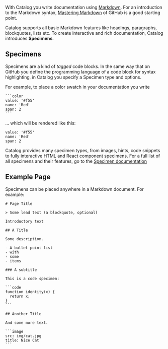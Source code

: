 With Catalog you write documentation using [Markdown](http://daringfireball.net/projects/markdown/syntax). For an introduction to the Markdown syntax, [Mastering Markdown](https://guides.github.com/features/mastering-markdown/) of GitHub is a good starting point.

Catalog supports all basic Markdown features like headings, paragraphs, blockquotes, lists etc. To create interactive and rich documentation, Catalog introduces **Specimens**.

## Specimens

Specimens are a kind of _tagged_ code blocks. In the same way that on GitHub you define the programming language of a code block for syntax highlighting, in Catalog you specify a Specimen type and options.

For example, to place a color swatch in your documentation you write

````
```color
value: '#f55'
name: 'Red'
span: 2
```
````

… which will be rendered like this:

```color
value: '#f55'
name: 'Red'
span: 2
```

Catalog provides many specimen types, from images, hints, code snippets to fully interactive HTML and React component specimens. For a full list of all specimens and their features, go to the [Specimen documentation](#/specimens)

## Example Page

Specimens can be placed anywhere in a Markdown document. For example:

````code|lang-markdown
# Page Title

> Some lead text (a blockquote, optional)

Introductory text

## A Title

Some description.

- A bullet point list
- with
- some
- items

### A subtitle

This is a code specimen:

```code
function identity(x) {
  return x;
}
```

## Another Title

And some more text.

```image
src: img/cat.jpg
title: Nice Cat
```
````
